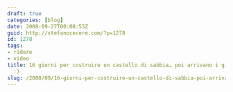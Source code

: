 ```yaml
---
draft: true
categories: [blog]
date: 2008-09-27T00:08:53Z
guid: http://stefanocecere.com/?p=1278
id: 1278
tags:
- ridere
- video
title: 16 giorni per costruire un castello di sabbia… poi arrivano i giornalisti…
  :)
slug: /2008/09/16-giorni-per-costruire-un-castello-di-sabbia-poi-arrivano-i-giornalisti/
---
```


